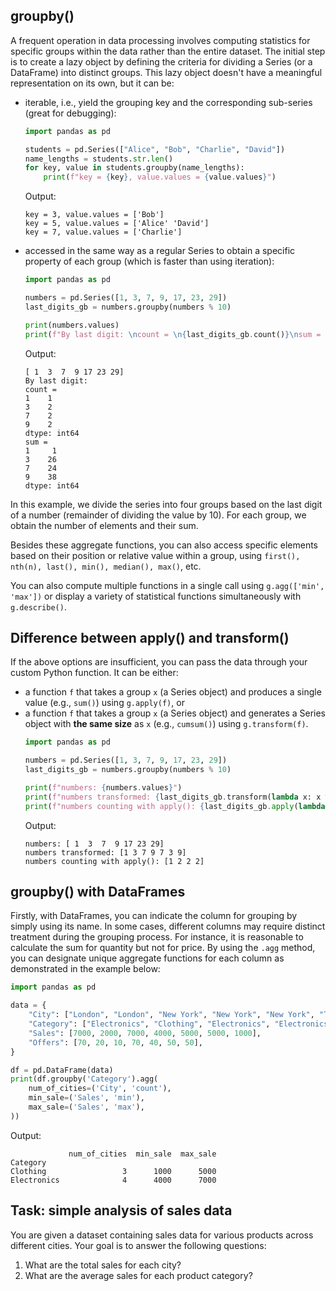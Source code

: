 ## groupby()
A frequent operation in data processing involves computing statistics for specific groups within the data rather than the entire dataset. The initial step is to create a lazy object by defining the criteria for dividing a Series (or a DataFrame) into distinct groups. This lazy object doesn't have a meaningful representation on its own, but it can be:
* iterable, i.e., yield the grouping key and the corresponding sub-series (great for debugging):
    ```python
    import pandas as pd
    
    students = pd.Series(["Alice", "Bob", "Charlie", "David"])
    name_lengths = students.str.len()
    for key, value in students.groupby(name_lengths):
        print(f"key = {key}, value.values = {value.values}")
    ```
    Output:
    ```
    key = 3, value.values = ['Bob']
    key = 5, value.values = ['Alice' 'David']
    key = 7, value.values = ['Charlie']
    ```
* accessed in the same way as a regular Series to obtain a specific property of each group (which is faster than using iteration):
    ```python
    import pandas as pd
  
    numbers = pd.Series([1, 3, 7, 9, 17, 23, 29])
    last_digits_gb = numbers.groupby(numbers % 10)
  
    print(numbers.values)
    print(f"By last digit: \ncount = \n{last_digits_gb.count()}\nsum = \n{last_digits_gb.sum()}")
    ```
    Output:
    ```
    [ 1  3  7  9 17 23 29]
    By last digit: 
    count = 
    1    1
    3    2
    7    2
    9    2
    dtype: int64
    sum = 
    1     1
    3    26
    7    24
    9    38
    dtype: int64
    ```
In this example, we divide the series into four groups based on the last digit of a number (remainder of dividing the value by 10). For each group, we obtain the number of elements and their sum.

Besides these aggregate functions, you can also access specific elements based on their position or relative value within a group, using `first(), nth(n), last(), min(), median(), max()`, etc.

You can also compute multiple functions in a single call using `g.agg(['min', 'max'])` or display a variety of statistical functions simultaneously with `g.describe()`.

## Difference between apply() and transform()
If the above options are insufficient, you can pass the data through your custom Python function. It can be either:
* a function `f` that takes a group `x` (a Series object) and produces a single value (e.g., `sum()`) using `g.apply(f)`, or
* a function `f` that takes a group `x` (a Series object) and generates a Series object with **the same size** as `x` (e.g., `cumsum()`) using `g.transform(f)`.
    ```python
    import pandas as pd
  
    numbers = pd.Series([1, 3, 7, 9, 17, 23, 29])
    last_digits_gb = numbers.groupby(numbers % 10)
  
    print(f"numbers: {numbers.values}")
    print(f"numbers transformed: {last_digits_gb.transform(lambda x: x % 10).values}")
    print(f"numbers counting with apply(): {last_digits_gb.apply(lambda x: len(x)).values}")
    ```
    Output:
    ```
    numbers: [ 1  3  7  9 17 23 29]
    numbers transformed: [1 3 7 9 7 3 9]
    numbers counting with apply(): [1 2 2 2]
    ```
## groupby() with DataFrames
Firstly, with DataFrames, you can indicate the column for grouping by simply using its name. In some cases, different columns may require distinct treatment during the grouping process. For instance, it is reasonable to calculate the sum for quantity but not for price. By using the `.agg` method, you can designate unique aggregate functions for each column as demonstrated in the example below: 
```python
import pandas as pd

data = {
    "City": ["London", "London", "New York", "New York", "New York", "Tokyo", "Tokyo"],
    "Category": ["Electronics", "Clothing", "Electronics", "Electronics", "Clothing", "Electronics", "Clothing"],
    "Sales": [7000, 2000, 7000, 4000, 5000, 5000, 1000],
    "Offers": [70, 20, 10, 70, 40, 50, 50],
}

df = pd.DataFrame(data)
print(df.groupby('Category').agg(
    num_of_cities=('City', 'count'),
    min_sale=('Sales', 'min'),
    max_sale=('Sales', 'max'),
))
```
Output:
```
             num_of_cities  min_sale  max_sale
Category                                      
Clothing                 3      1000      5000
Electronics              4      4000      7000
```

## Task: simple analysis of sales data
You are given a dataset containing sales data for various products across different cities. Your goal is to answer the following questions:
1. What are the total sales for each city?
2. What are the average sales for each product category?
